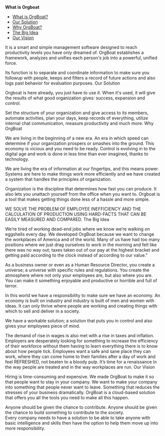 <b>What is Orgboat</b>
<ul class="articles-all-list w-list-unstyled">
                 <li class="list-articles"><a href="http://www.orgboat.com/guide/orgboat-guide.html">What is OrgBoat?</a>
                 </li>
                 <li class="list-articles"><a href="http://www.orgboat.com/guide/orgboat-guide.html#OurSolution">Our Solution</a>
                 </li>
                 <li class="list-articles"><a href="http://www.orgboat.com/guide/orgboat-guide.html#WhyOrgboat">Why OrgBoat?</a>
                 </li>
                 <li class="list-articles"><a href="http://www.orgboat.com/guide/orgboat-guide.html#TheBigIdea">The Big Idea</a>
                 </li>
                 <li class="list-articles"><a href="http://www.orgboat.com/guide/orgboat-guide.html#OurVision">Our Vision</a>
                 </li>
               </ul>
It is a smart and simple management software designed to reach productivity levels you have only dreamed of. OrgBoat establishes a framework, analyzes and unifies each person's job into a powerful, unified force.

Its function is to separate and coordinate information to make sure you followup with people, keeps and filters a record of future actions and also logs past behavior for evaluation purposes.
Our Solution

Orgboat is here already, you just have to use it. When it's used, it will give the results of what good organization gives: success, expansion and control. 

Set the structure of your organization and give access to its members, automate activities, plan your days, keep records of everything, utilize internal chat communication, measure productivity and much more.
Why OrgBoat

We are living in the beginning of a new era. An era in which speed can determine if your organization prospers or smashes into the ground. This economy is vicious and you need to be ready. Control is evolving in to the digital age and work is done in less time than ever imagined, thanks to technology. 

We are living the era of information at our fingertips, and this means power. Systems are here to make things work more efficiently and we have created a system that handles the principles of organization. 

Organization is the discipline that determines how fast you can produce. It also lets you unattach yourself from the office when you want to. Orgboat is a tool that makes getting things done less of a hassle and more simple. 

WE SOLVE THE PROBLEM OF EMPLOYEE INEFFICIENCY AND THE CALCULATION OF PRODUCTION USING HARD-FACTS THAT CAN BE EASILY MEASURED AND COMPARED.
The Big Idea

We’re tired of working dead-end jobs where we know we’re walking on eggshells every day. We developed OrgBoat because we want to change the workplaces of America and of the world. 
Many of us have had too many positions where we just drag ourselves to work in the morning and felt like there was no way out; taxes taken out of our pay at the highest bracket and getting paid according to the clock instead of according to our value.” 

As a business owner or even as a Human Resource Director, you create a universe; a universe with specific rules and regulations. You create the atmosphere where not only your employees are, but also where you are. You can make it something enjoyable and productive or horrible and full of terror. 

In this world we have a responsibility to make sure we have an economy. 
An economy is built on industry and industry is built of men and women with ideas. It can only thrive where people are working and creating things with which to sell and deliver in a society. 

We have a workable solution; a solution that puts you in control and also gives your employees piece of mind. 

The demand of rise in wages is also met with a rise in taxes and inflation. Employers are desperately looking for something to increase the efficiency of their workforce without them having to learn everything there is to know about how people tick. 
Employees want a safe and sane place they can work, where they can come home to their families after a day of work and feel REFRESHED, not beaten to a bloody pulp. It’s time for a renaissance in the way people are treated and in the way workplaces are run.
Our Vision

Hiring is time-consuming and expensive. We made OrgBoat to make it so that people want to stay in your company. We want to make your company into something that people never want to leave. Something that reduces the stresses of your business dramatically. OrgBoat is a cloud-based solution that offers you all the tools you need to make all this happen. 

Anyone should be given the chance to contribute. 
 Anyone should be given the chance to build something to contribute to the society.  
Every company needs to have a solution to be able to take anyone with basic intelligence and skills then have the option to help them move up into more responsibility.
